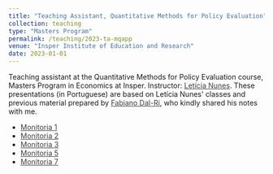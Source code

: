 ```yaml
---
title: "Teaching Assistant, Quantitative Methods for Policy Evaluation"
collection: teaching
type: "Masters Program"
permalink: /teaching/2023-ta-mqapp
venue: "Insper Institute of Education and Research"
date: 2023-01-01
---
```


Teaching assistant at the Quantitative Methods for Policy Evaluation course, Masters Program in Economics at Insper. Instructor: <a href="https://www.leticianunes.com/" style="color:black; opacity:.75">Letícia Nunes</a>. These presentations (in Portuguese) are based on Letícia Nunes' classes and previous material prepared by <a href="https://www.fabianodalri.com/" style="color:black; opacity:.75">Fabiano Dal-Ri</a>, who kindly shared his notes with me.

- <a href="/files/Monitoria 1 - Métodos Quantitativos - 2023.pdf" style="color:black; opacity:.75">Monitoria 1</a>
- <a href="/files/Monitoria 2 - Métodos Quantitativos - 2023.pdf" style="color:black; opacity:.75">Monitoria 2</a>
- <a href="/files/Monitoria 3 - Métodos Quantitativos - 2023.pdf" style="color:black; opacity:.75">Monitoria 3</a>
- <a href="/files/Monitoria 5 - Métodos Quantitativos - 2023.pdf" style="color:black; opacity:.75">Monitoria 5</a>
- <a href="/files/Monitoria 7 - Métodos Quantitativos - 2023.pdf" style="color:black; opacity:.75">Monitoria 7</a>
<!-- - <a href="https://www.dropbox.com/scl/fo/y9gdlbpibsvgxghjjj411/h?rlkey=940kxbufphjq5u54snc3z0o5r&dl=0" style="color:black; opacity:.75">Stata do-files, datasets</a> -->

